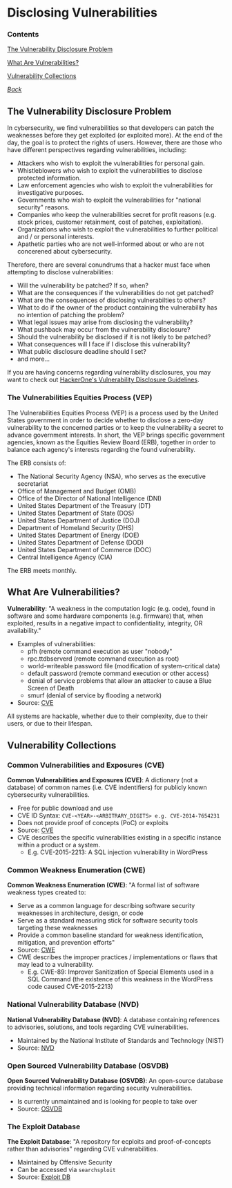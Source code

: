 # Disclosing Vulnerabilities

### Contents
[The Vulnerability Disclosure Problem](#the-vulnerability-disclosure-problem)

[What Are Vulnerabilities?](#what-are-vulnerabilities)

[Vulnerability Collections](#vulnerability-collections)

*[Back](../04-vulnerabilities#vulnerabilities)*


## The Vulnerability Disclosure Problem
In cybersecurity, we find vulnerabilities so that developers can patch
the weaknesses before they get exploited (or exploited more). At the 
end of the day, the goal is to protect the rights of users. However, 
there are those who have different perspectives regarding vulnerabilities, 
including:

- Attackers who wish to exploit the vulnerabilities for personal gain.
- Whistleblowers who wish to exploit the vulnerabilities to disclose
  protected information.
- Law enforcement agencies who wish to exploit the vulnerabilities for 
  investigative purposes.
- Governments who wish to exploit the vulnerabilities for "national 
  security" reasons.
- Companies who keep the vulnerabilities secret for profit reasons (e.g.
  stock prices, customer retainment, cost of patches, exploitation).
- Organizations who wish to exploit the vulnerabilities to further political
  and / or personal interests.
- Apathetic parties who are not well-informed about or who are not concerened
  about cybersecurity.

Therefore, there are several conundrums that a hacker must face when 
attempting to disclose vulnerabilities:

- Will the vulnerability be patched? If so, when?
- What are the consequences if the vulnerabilities do not get patched?
- What are the consequences of disclosing vulnerabilties to others?
- What to do if the owner of the product containing the vulnerability 
  has no intention of patching the problem?
- What legal issues may arise from disclosing the vulnerability?
- What pushback may occur from the vulnerability disclosure?
- Should the vulnerability be disclosed if it is not likely to be patched?
- What consequences will I face if I disclose this vulnerability?
- What public disclosure deadline should I set?
- and more...

If you are having concerns regarding vulnerability disclosures, you may want 
to check out [HackerOne's Vulnerability Disclosure Guidelines](https://www.hackerone.com/disclosure-guidelines).

### The Vulnerabilities Equities Process (VEP)
The Vulnerabilities Equities Process (VEP) is a process used by the 
United States government in order to decide whether to disclose a zero-day 
vulnerability to the concerned parties or to keep the vulnerability a secret 
to advance government interests. In short, the VEP brings specific government
agencies, known as the Equities Review Board (ERB), together in order to 
balance each agency's interests regarding the found vulnerability.

The ERB consists of:
- The National Security Agency (NSA), who serves as the executive secretariat
- Office of Management and Budget (OMB)
- Office of the Director of National Intelligence (DNI)
- United States Department of the Treasury (DT)
- United States Department of State (DOS)
- United States Department of Justice (DOJ) 
- Department of Homeland Security (DHS) 
- United States Department of Energy (DOE)
- United States Department of Defense (DOD) 
- United States Department of Commerce (DOC) 
- Central Intelligence Agency (CIA)

The ERB meets monthly.


## What Are Vulnerabilities?
__Vulnerability__: "A weakness in the computation logic (e.g. code), found in
software and some hardware components (e.g. firmware) that, when exploited,
results in a negative impact to confidentiality, integrity, OR availability."
- Examples of vulnerabilities:
  - pfh (remote command execution as user "nobody"
  - rpc.ttdbserverd (remote command execution as root)
  - world-writeable password file (modification of system-critical data)
  - default password (remote command execution or other access)
  - denial of service problems that allow an attacker to cause a Blue Screen
    of Death
  - smurf (denial of service by flooding a network)
- Source: [CVE](https://cve.mitre.org/about/terminology.html)

All systems are hackable, whether due to their complexity, due to their 
users, or due to their lifespan. 

## Vulnerability Collections

### Common Vulnerabilities and Exposures (CVE)
__Common Vulnerabilities and Exposures (CVE)__: A dictionary (not a database) 
of common names (i.e. CVE indentifiers) for publicly known cybersecurity 
vulnerabilities.
- Free for public download and use
- CVE ID Syntax: `CVE-<YEAR>-<ARBITRARY_DIGITS> e.g. CVE-2014-7654231`
- Does not provide proof of concepts (PoC) or exploits
- Source: [CVE](https://cve.mitre.org)
- CVE describes the specific vulnerabilities existing in a specific instance
  within a product or a system.
  - E.g. CVE-2015-2213: A SQL injection vulnerability in WordPress

### Common Weakness Enumeration (CWE)
__Common Weakness Enumeration (CWE)__: "A formal list of software weakness types 
created to:
- Serve as a common language for describing software security weaknesses in
  architecture, design, or code
- Serve as a standard measuring stick for software security tools targeting
  these weaknesses
- Provide a common baseline standard for weakness identification, mitigation, 
  and prevention efforts"
- Source: [CWE](https://cwe.mitre.org/about/index.html)
- CWE describes the improper practices / implementations or flaws that may 
  lead to a vulnerability.
  - E.g. CWE-89: Improver Sanitization of Special Elements used in a SQL 
    Command (the existence of this weakness in the WordPress code caused
    CVE-2015-2213)

### National Vulnerability Database (NVD)
__National Vulnerability Database (NVD)__: A database containing references to 
advisories, solutions, and tools regarding CVE vulnerabilities. 
- Maintained by the National Institute of Standards and Technology (NIST)
- Source: [NVD](https://nvd.nist.gov/home.cfm)

### Open Sourced Vulnerability Database (OSVDB)
__Open Sourced Vulnerability Database (OSVDB)__: An open-source database 
providing technical information regarding security vulnerabilities.
- Is currently unmaintained and is looking for people to take over
- Source: [OSVDB](http://osvdb.org/)

### The Exploit Database
__The Exploit Database__: "A repository for ecploits and proof-of-concepts 
rather than advisories" regarding CVE vulnerabilities.
- Maintained by Offensive Security
- Can be accessed via `searchsploit`
- Source: [Exploit DB](https://www.exploit-db.com)

